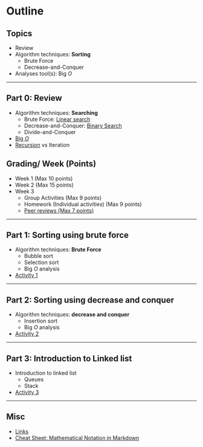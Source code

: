 # Outline

## Topics

- Review
- Algorithm techniques: **Sorting**
  - Brute Force
  - Decrease-and-Conquer
- Analyses tool(s): Big $O$

---

## Part 0: Review

- Algorithm techniques: **Searching**
  - Brute Force: [Linear search](https://www.cs.usfca.edu/~galles/visualization/Search.html)
  - Decrease-and-Conquer: [Binary Search](https://www.cs.usfca.edu/~galles/visualization/Search.html)
  - Divide-and-Conquer
- [Big $O$](https://www.freecodecamp.org/news/big-o-cheat-sheet-time-complexity-chart/)
- [Recursion](https://recursion.vercel.app/) vs Iteration

## Grading/ Week (Points)

- Week 1 (Max 10 points)
- Week 2 (Max 15 points)
- Week 3
  - Group Activities (Max 9 points)
  - Homework (Individual activities) (Max 9 points)
  - [Peer reviews (Max 7 points)](./peer-assessment-template.xlsx)

---

## Part 1: Sorting using brute force

- Algorithm techniques: **Brute Force**
  - Bubble sort
  - Selection sort
  - Big $O$ analysis
- [Activity 1](./activity1/README.md)
<!-- average case vs worst case -->

---

## Part 2: Sorting using decrease and conquer

- Algorithm techniques: **decrease and conquer**
  - Insertion sort
  - Big $O$ analysis
- [Activity 2](./activity2/README.md)
<!-- average case vs worst case -->

---

## Part 3: Introduction to Linked list

- Introduction to linked list
  - Queues
  - Stack
- [Activity 3](./activity3/README.md)

---

## Misc

- [Links](./links.md)
- [Cheat Sheet: Mathematical Notation in Markdown](https://upyesp.org/posts/makrdown-vscode-math-notation/)
